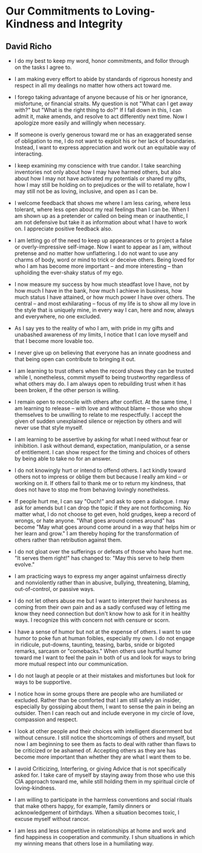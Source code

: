 Our Commitments to Loving-Kindness and Integrity
================================================

David Richo
-----------

* I do my best
  to keep my word,
  honor commitments,
  and follor through
  on the tasks I agree to.

* I am making every effort
  to abide by standards
  of rigorous honesty and respect
  in all my dealings
  no matter how others act toward me.
 
* I forego taking advantage of anyone
  because of his or her ignorance,
  misfortune, or financial straits.
  My question is not
  "What can I get away with?"
  but "What is the right thing to do?"
  If I fall down in this,
  I can admit it, make amends,
  and resolve to act differently next time.
  Now I apologize more easily and willingly
  when necessary.

* If someone is overly generous toward me
  or has an exaggerated sense of obligation to me,
  I do not want to exploit
  his or her lack of boundaries.
  Instead, I want to express appreciation
  and work out an equitable way of interacting.

* I keep examining my conscience with true candor.
  I take searching inventories
  not only about how I may have harmed others,
  but also about how I may not have activated my potentials
  or shared my gifts,
  how I may still be holding on to prejudices
  or the will to retaliate,
  how I may still not be
  as loving, inclusive, and open
  as I can be.

* I welcome feedback
  that shows me where I am less caring,
  where less tolerant,
  where less open about my real feelings
  than I can be.
  When I am shown up as a pretender
  or called on being mean or inauthentic,
  I am not defensive
  but take it as information
  about what I have to work on.
  I appreciate positive feedback also.

* I am letting go of the need
  to keep up appearances or to project
  a false or overly-impressive self-image.
  Now I want to appear as I am,
  without pretense
  and no matter how unflattering.
  I do not want to use any charms
  of body, word or mind
  to trick or deceive others.
  Being loved for who I am
  has become more important
  – and more interesting –
  than upholding the ever-shaky status
  of my ego.

* I now measure my success
  by how much steadfast love I have,
  not by how much I have in the bank,
  how much I achieve in business,
  how much status I have attained,
  or how much power I have over others.
  The central
  – and most exhilarating –
  focus of my life
  is to show all my love
  in the style that is uniquely mine,
  in every way I can,
  here and now,
  always and everywhere,
  no one excluded.

* As I say yes
  to the reality of who I am,
  with pride in my gifts
  and unabashed awareness of my limits,
  I notice that I can love myself
  and that I become more lovable too.

* I never give up on believing
  that everyone has an innate goodness
  and that being open
  can contribute to bringing it out.

* I am learning to trust others
  when the record shows they can be trusted
  while I, nonetheless,
  commit myself to being trustworthy
  regardless of what others may do.
  I am always open to rebuilding trust
  when it has been broken,
  if the other person is willing.

* I remain open to reconcile
  with others after conflict.
  At the same time,
  I am learning to release
  – with love and without blame –
  those who show themselves to be unwilling
  to relate to me respectfully.
  I accept the given
  of sudden unexplained silence
  or rejection by others
  and will never use that style myself.

* I am learning to be assertive
  by asking for what I need
  without fear or inhibition.
  I ask without demand,
  expectation,
  manipulation,
  or a sense of entitlement.
  I can show respect
  for the timing and choices of others
  by being able to take no for an answer.

* I do not knowingly hurt
  or intend to offend others.
  I act kindly toward others
  not to impress or oblige them
  but because I really am kind
  – or working on it.
  If others fail to thank me
  or to return my kindness,
  that does not have to stop me
  from behaving lovingly nonetheless.

* If people hurt me,
  I can say "Ouch!"
  and ask to open a dialogue.
  I may ask for amends
  but I can drop the topic
  if they are not forthcoming.
  No matter what,
  I do not choose to get even,
  hold grudges,
  keep a record of wrongs,
  or hate anyone.
  "What goes around comes around"
  has become "May what goes around come around
  in a way that helps him or her learn and grow."
  I am thereby hoping
  for the transformation of others
  rather than retribution against them.

* I do not gloat
  over the sufferings or defeats
  of those who have hurt me.
  "It serves them right!"
  has changed to: "May this serve
  to help them evolve."

* I am practicing ways to express
  my anger against unfairness
  directly and nonviolently
  rather than in abusive,
  bullying,
  threatening,
  blaming,
  out-of-control,
  or passive ways.

* I do not let others abuse me
  but I want to interpret their harshness
  as coming from their own pain
  and as a sadly confused way of letting me know
  they need connection
  but don't know how to ask for it
  in healthy ways.
  I recognize this with concern
  not with censure or scorn.

* I have a sense of humor
  but not at the expense of others.
  I want to use humor
  to poke fun at human foibles,
  especially my own.
  I do not engage in ridicule,
  put-downs,
  taunting,
  teasing,
  barbs,
  snide or bigoted remarks,
  sarcasm or "comebacks."
  When others use hurtful humor toward me
  I want to feel the pain in both of us
  and look for ways
  to bring more mutual respect
  into our communication.

* I do not laugh at people
  or at their mistakes and misfortunes
  but look for ways to be supportive.

* I notice how in some groups there are people
  who are humiliated or excluded.
  Rather than be comforted
  that I am still safely an insider,
  especially by gossiping about them,
  I want to sense the pain
  in being an outsider.
  Then I can reach out and include everyone
  in my circle of love, compassion and respect.

* I look at other people and their choices
  with intelligent discernment
  but without censure.
  I still notice
  the shortcomings of others and myself,
  but now I am beginning to see them
  as facts to deal with
  rather than flaws to be criticized or be ashamed of.
  Accepting others as they are
  has become more important
  than whether they are
  what I want them to be.

* I avoid Criticizing, Interfering, or giving Advice
  that is not specifically asked for.
  I take care of myself
  by staying away from those
  who use this CIA approach toward me,
  while still holding them in my spiritual circle
  of loving-kindness.

* I am willing to participate
  in the harmless conventions and social rituals
  that make others happy,
  for example, family dinners
  or acknowledgement of birthdays.
  When a situation becomes toxic,
  I excuse myself without rancor.

* I am less and less competitive
  in relationships at home and work
  and find happiness in cooperation and community.
  I shun situations in which my winning
  means that others lose in a humiliating way.
